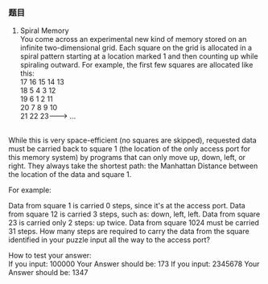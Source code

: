 
### 题目
1. Spiral Memory<br>
You come across an experimental new kind of memory stored on an infinite two-dimensional grid.
Each square on the grid is allocated in a spiral pattern starting at a location marked 1 and then counting up while spiraling outward. For example, the first few squares are allocated like this:<br>
17 16 15 14 13<br>
18 5 4 3 12<br>
19 6 1 2 11<br>
20 7 8 9 10<br>
21 22 23---> ...

<br>
While this is very space-efficient (no squares are skipped), requested data must be carried back to square 1 (the location of the only access port for this memory system) by programs that can only move up, down, left, or right. They always take the shortest path: the Manhattan Distance between the location of the data and square 1.
<br>

For example:<br>

Data from square 1 is carried 0 steps, since it's at the access port. Data from square 12 is carried 3 steps, such as: down, left, left. Data from square 23 is carried only 2 steps: up twice.
Data from square 1024 must be carried 31 steps.
How many steps are required to carry the data from the square identified in your puzzle input all the way to the access port?

How to test your answer:<br>
If you input: 100000 Your Answer should be: 173
If you input: 2345678 Your Answer should be: 1347


